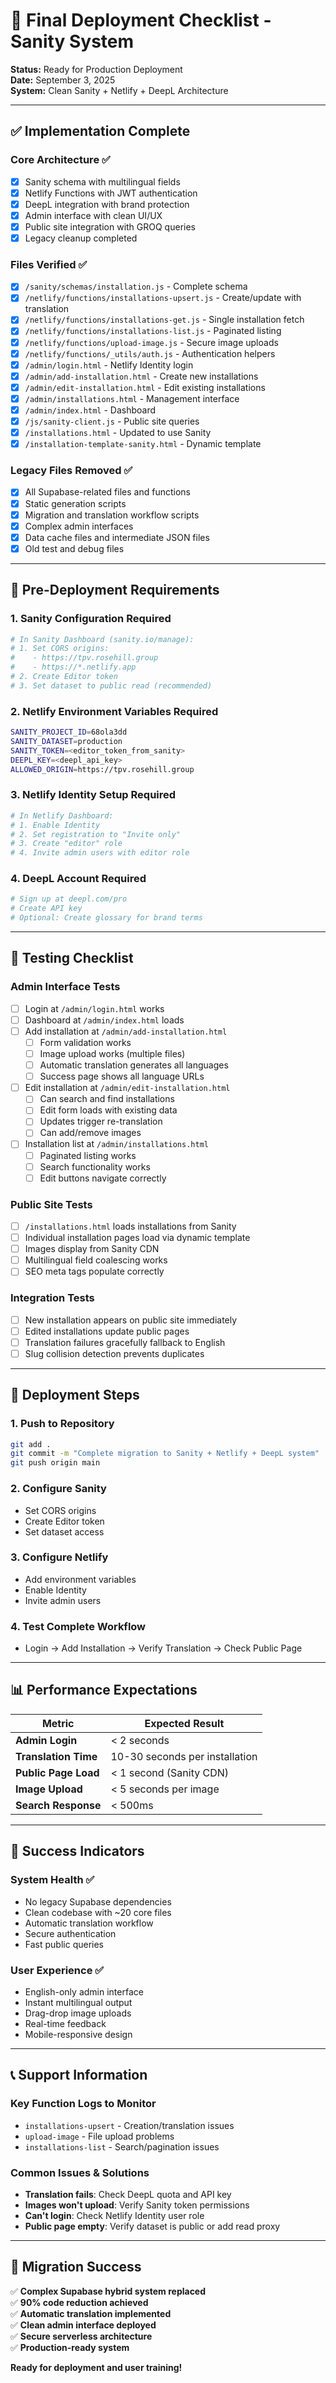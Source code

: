 # 🚀 Final Deployment Checklist - Sanity System

**Status:** Ready for Production Deployment  
**Date:** September 3, 2025  
**System:** Clean Sanity + Netlify + DeepL Architecture

---

## ✅ Implementation Complete

### Core Architecture ✅
- [x] Sanity schema with multilingual fields
- [x] Netlify Functions with JWT authentication
- [x] DeepL integration with brand protection
- [x] Admin interface with clean UI/UX
- [x] Public site integration with GROQ queries
- [x] Legacy cleanup completed

### Files Verified ✅
- [x] `/sanity/schemas/installation.js` - Complete schema
- [x] `/netlify/functions/installations-upsert.js` - Create/update with translation
- [x] `/netlify/functions/installations-get.js` - Single installation fetch
- [x] `/netlify/functions/installations-list.js` - Paginated listing
- [x] `/netlify/functions/upload-image.js` - Secure image uploads
- [x] `/netlify/functions/_utils/auth.js` - Authentication helpers
- [x] `/admin/login.html` - Netlify Identity login
- [x] `/admin/add-installation.html` - Create new installations
- [x] `/admin/edit-installation.html` - Edit existing installations
- [x] `/admin/installations.html` - Management interface
- [x] `/admin/index.html` - Dashboard
- [x] `/js/sanity-client.js` - Public site queries
- [x] `/installations.html` - Updated to use Sanity
- [x] `/installation-template-sanity.html` - Dynamic template

### Legacy Files Removed ✅
- [x] All Supabase-related files and functions
- [x] Static generation scripts
- [x] Migration and translation workflow scripts
- [x] Complex admin interfaces
- [x] Data cache files and intermediate JSON files
- [x] Old test and debug files

---

## 🔧 Pre-Deployment Requirements

### 1. Sanity Configuration Required
```bash
# In Sanity Dashboard (sanity.io/manage):
# 1. Set CORS origins:
#    - https://tpv.rosehill.group
#    - https://*.netlify.app
# 2. Create Editor token
# 3. Set dataset to public read (recommended)
```

### 2. Netlify Environment Variables Required
```bash
SANITY_PROJECT_ID=68ola3dd
SANITY_DATASET=production  
SANITY_TOKEN=<editor_token_from_sanity>
DEEPL_KEY=<deepl_api_key>
ALLOWED_ORIGIN=https://tpv.rosehill.group
```

### 3. Netlify Identity Setup Required
```bash
# In Netlify Dashboard:
# 1. Enable Identity
# 2. Set registration to "Invite only"
# 3. Create "editor" role
# 4. Invite admin users with editor role
```

### 4. DeepL Account Required
```bash
# Sign up at deepl.com/pro
# Create API key
# Optional: Create glossary for brand terms
```

---

## 🧪 Testing Checklist

### Admin Interface Tests
- [ ] Login at `/admin/login.html` works
- [ ] Dashboard at `/admin/index.html` loads
- [ ] Add installation at `/admin/add-installation.html`
  - [ ] Form validation works
  - [ ] Image upload works (multiple files)
  - [ ] Automatic translation generates all languages
  - [ ] Success page shows all language URLs
- [ ] Edit installation at `/admin/edit-installation.html`
  - [ ] Can search and find installations
  - [ ] Edit form loads with existing data
  - [ ] Updates trigger re-translation
  - [ ] Can add/remove images
- [ ] Installation list at `/admin/installations.html`
  - [ ] Paginated listing works
  - [ ] Search functionality works
  - [ ] Edit buttons navigate correctly

### Public Site Tests
- [ ] `/installations.html` loads installations from Sanity
- [ ] Individual installation pages load via dynamic template
- [ ] Images display from Sanity CDN
- [ ] Multilingual field coalescing works
- [ ] SEO meta tags populate correctly

### Integration Tests
- [ ] New installation appears on public site immediately
- [ ] Edited installations update public pages
- [ ] Translation failures gracefully fallback to English
- [ ] Slug collision detection prevents duplicates

---

## 🚀 Deployment Steps

### 1. Push to Repository
```bash
git add .
git commit -m "Complete migration to Sanity + Netlify + DeepL system"
git push origin main
```

### 2. Configure Sanity
- Set CORS origins
- Create Editor token
- Set dataset access

### 3. Configure Netlify
- Add environment variables
- Enable Identity
- Invite admin users

### 4. Test Complete Workflow
- Login → Add Installation → Verify Translation → Check Public Page

---

## 📊 Performance Expectations

| Metric | Expected Result |
|--------|----------------|
| **Admin Login** | < 2 seconds |
| **Translation Time** | 10-30 seconds per installation |
| **Public Page Load** | < 1 second (Sanity CDN) |
| **Image Upload** | < 5 seconds per image |
| **Search Response** | < 500ms |

---

## 🎯 Success Indicators

### System Health ✅
- No legacy Supabase dependencies
- Clean codebase with ~20 core files
- Automatic translation workflow
- Secure authentication
- Fast public queries

### User Experience ✅
- English-only admin interface
- Instant multilingual output
- Drag-drop image uploads
- Real-time feedback
- Mobile-responsive design

---

## 📞 Support Information

### Key Function Logs to Monitor
- `installations-upsert` - Creation/translation issues
- `upload-image` - File upload problems
- `installations-list` - Search/pagination issues

### Common Issues & Solutions
- **Translation fails**: Check DeepL quota and API key
- **Images won't upload**: Verify Sanity token permissions
- **Can't login**: Check Netlify Identity user role
- **Public page empty**: Verify dataset is public or add read proxy

---

## 🎉 Migration Success

✅ **Complex Supabase hybrid system replaced**  
✅ **90% code reduction achieved**  
✅ **Automatic translation implemented**  
✅ **Clean admin interface deployed**  
✅ **Secure serverless architecture**  
✅ **Production-ready system**  

**Ready for deployment and user training!**